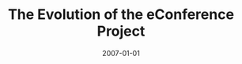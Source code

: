 ---
title: "The Evolution of the eConference Project"
collection: publications
category: conferences
permalink: /publication/2007-01-01-The-Evolution-of-the-eConference-Project
date: 2007-01-01
venue: 'In Proc. Int&apos;l Conf. on Eclipse Technologies (Eclipse-IT 2007), Naples, Italy, 4-5 Oct. 2007'
citation: ' Fabio Calefato,  Filippo Lanubile,  M Scalas,   others, &quot;The Evolution of the eConference Project.&quot; <i>In Proc. Int&apos;l Conf. on Eclipse Technologies (Eclipse-IT 2007), Naples, Italy, 4-5 Oct. 2007</i>, 2007.'
---